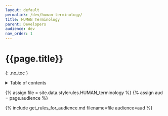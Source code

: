 ```yaml
---
layout: default
permalink: /dev/human-terminology/
title: HUMAN Terminology
parent: Developers
audience: dev
nav_order: 1
---
```

# {{page.title}} 
{: .no_toc }
<details markdown="block">
  <summary>
    Table of contents
  </summary>
  {: .text-delta }
- TOC
{:toc}
</details>

{% assign file = site.data.stylerules.HUMAN_terminology %}
{% assign aud = page.audience %}

{% include get_rules_for_audience.md filename=file audience=aud %}